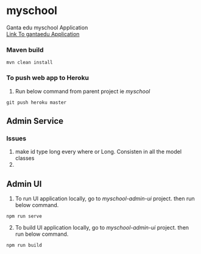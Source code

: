 # myschool
Ganta edu myschool Application <br>
[Link To gantaedu Application](https://gantaedu.herokuapp.com/)

### Maven build
```
mvn clean install
```

### To push web app to Heroku
1. Run below command from parent project ie *myschool*
```
git push heroku master
```

## Admin Service
### Issues
1. make id type long every where or Long. Consisten in all the model classes
1. 

## Admin UI
1. To run UI application locally, go to *myschool-admin-ui* project. then run below command.
```
npm run serve
```
2. To build UI application locally, go to *myschool-admin-ui* project. then run below command.
```
npm run build
```